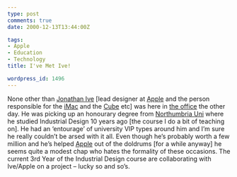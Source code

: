```yaml
---
type: post
comments: true
date: 2000-12-13T13:44:00Z

tags:
- Apple
- Education
- Technology
title: I've Met Ive!

wordpress_id: 1496
---
```


None other than [Jonathan Ive](http://macweek.zdnet.com/1999/11/14/ukfri.html) [lead designer at [Apple](http://www.apple.com) and the person responsible for the [iMac](http://www.apple.com/imac/) and the [Cube](http://www.apple.com/powermaccube/) etc] was here in [the office](http://www.cfid.co.uk) the other day. He was picking up an honourary degree from [Northumbria Uni](http://www.unn.ac.uk) where he studied Industrial Design 10 years ago [the course I do a bit of teaching on]. He had an ‘entourage’ of university VIP types around him and I’m sure he really couldn’t be arsed with it all. Even though he’s probably worth a few million and he’s helped [Apple](http://www.apple.com) out of the doldrums [for a while anyway] he seems quite a modest chap who hates the formality of these occasions. The current 3rd Year of the Industrial Design course are collaborating with Ive/Apple on a project – lucky so and so’s.
